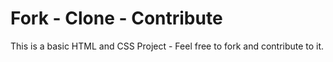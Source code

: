 # Fork - Clone - Contribute

This is a basic HTML and CSS Project - Feel free to fork and contribute to it.
